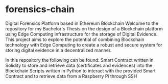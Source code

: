 # forensics-chain
Digital Forensics Platform based in Ethereum Blockchain
Welcome to the repository for my Bachelor's Thesis on the design of a Blockchain platform using Edge Computing infrastructure for the storage of Digital Evidence. This project aims to explore the potential of combining Blockchain technology with Edge Computing to create a robust and secure system for storing digital evidence in a decentralized manner.

In this repository the following can be found:
Smart Contract written in Solidity to store and retrieve data (certificates and evidences) into the Blockchain
Scripts written in Python to interact with the provided Smart Contract and to retrieve data from a Raspberry Pi through SSH
